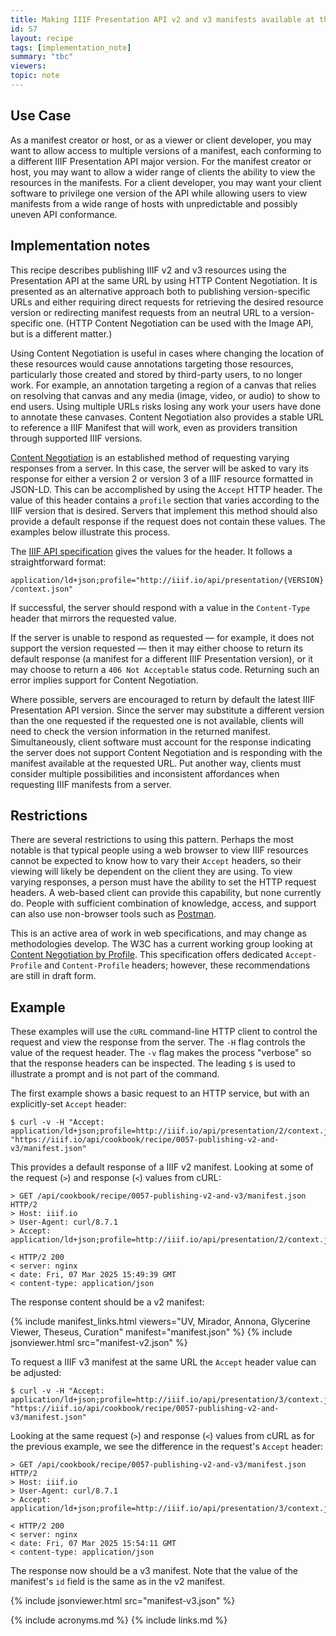 ```yaml
---
title: Making IIIF Presentation API v2 and v3 manifests available at the same URL
id: 57
layout: recipe
tags: [implementation_note]
summary: "tbc"
viewers:
topic: note
---
```



## Use Case
As a manifest creator or host, or as a viewer or client developer, you may want to allow access to multiple versions of a manifest, each conforming to a different IIIF Presentation API major version. For the manifest creator or host, you may want to allow a wider range of clients the ability to view the resources in the manifests. For a client developer, you may want your client software to privilege one version of the API while allowing users to view manifests from a wide range of hosts with unpredictable and possibly uneven API conformance.

## Implementation notes

This recipe describes publishing IIIF v2 and v3 resources using the Presentation API at the same URL by using HTTP Content Negotiation. It is presented as an alternative approach both to publishing version-specific URLs and either requiring direct requests for retrieving the desired resource version or redirecting manifest requests from an neutral URL to a version-specific one. (HTTP Content Negotiation can be used with the Image API, but is a different matter.)

Using Content Negotiation is useful in cases where changing the location of these resources would cause annotations targeting those resources, particularly those created and stored by third-party users, to no longer work. For example, an annotation targeting a region of a canvas that relies on resolving that canvas and any media (image, video, or audio) to show to end users. Using multiple URLs risks losing any work your users have done to annotate these canvases. Content Negotiation also provides a stable URL to reference a IIIF Manifest that will work, even as providers transition through 
supported IIIF versions.

[Content Negotiation](https://developer.mozilla.org/en-US/docs/Web/HTTP/Content_negotiation) is an established method of requesting varying responses from a server. In this case, the server will be asked to vary its response for either a version 2 or version 3 of a IIIF resource formatted in JSON-LD. This can be accomplished by using the `Accept` HTTP header. The value of this header contains a `profile` section that varies according to the IIIF version that is desired. Servers that implement this method should also provide a default response if the request does not contain these values. The examples below illustrate this process.

The [IIIF API specification](https://iiif.io/api/presentation/3.0/#63-responses) gives the values for the header. It follows a straightforward format:

`application/ld+json;profile="http://iiif.io/api/presentation/{VERSION}/context.json"`

If successful, the server should respond with a value in the `Content-Type` header that mirrors the requested value. 

If the server is unable to respond as requested &#8212; for example, it does not support the version requested &#8212; then it may either choose to return its default response (a manifest for a different IIIF Presentation version), or it may choose to return a `406 Not Acceptable` status code. Returning such an error implies support for Content Negotiation.

Where possible, servers are encouraged to return by default the latest IIIF Presentation API version. Since the server may substitute a different version than the one requested if the requested one is not available, clients will need to check the version information in the returned manifest. Simultaneously, client software must account for the response indicating the server does not support Content Negotiation and is responding with the manifest available at the requested URL. Put another way, clients must consider multiple possibilities and inconsistent affordances when requesting IIIF manifests from a server.

## Restrictions

There are several restrictions to using this pattern. Perhaps the most notable is that typical people using a web browser to view IIIF resources cannot be expected to know how to vary their `Accept` headers, so their viewing will likely be dependent on the client they are using. To view varying responses, a person must have the ability to set the HTTP request headers. A web-based client can provide this capability, but none currently do. People with sufficient combination of knowledge, access, and support can also use non-browser tools such as [Postman](https://www.postman.com/).

This is an active area of work in web specifications, and may change as methodologies develop. The W3C has a current working group looking at [Content Negotiation by Profile](https://www.w3.org/TR/dx-prof-conneg/.). This specification offers dedicated `Accept-Profile` and `Content-Profile` headers; however, these recommendations are
still in draft form.

## Example

These examples will use the `cURL` command-line HTTP client to control the request and view the response from the server. The `-H` flag controls the value of the request header. The `-v` flag makes the process "verbose" so that the response headers can be inspected. The leading `$` is used to illustrate a prompt and is not part of the command.

The first example shows a basic request to an HTTP service, but with an explicitly-set `Accept` header:

    $ curl -v -H "Accept: application/ld+json;profile=http://iiif.io/api/presentation/2/context.json" "https://iiif.io/api/cookbook/recipe/0057-publishing-v2-and-v3/manifest.json"

This provides a default response of a IIIF v2 manifest. Looking at some of the request (`>`) and response (`<`) values from cURL:

    > GET /api/cookbook/recipe/0057-publishing-v2-and-v3/manifest.json HTTP/2
    > Host: iiif.io
    > User-Agent: curl/8.7.1
    > Accept: application/ld+json;profile=http://iiif.io/api/presentation/2/context.json

    < HTTP/2 200
    < server: nginx
	< date: Fri, 07 Mar 2025 15:49:39 GMT
    < content-type: application/json

The response content should be a v2 manifest:

{% include manifest_links.html viewers="UV, Mirador, Annona, Glycerine Viewer, Theseus, Curation" manifest="manifest.json" %}
{% include jsonviewer.html src="manifest-v2.json" %}

To request a IIIF v3 manifest at the same URL the `Accept` header value can be adjusted:

    $ curl -v -H "Accept: application/ld+json;profile=http://iiif.io/api/presentation/3/context.json" "https://iiif.io/api/cookbook/recipe/0057-publishing-v2-and-v3/manifest.json"

Looking at the same request (`>`) and response (`<`) values from cURL as for the previous example, we see the difference in the request's `Accept` header:

    > GET /api/cookbook/recipe/0057-publishing-v2-and-v3/manifest.json HTTP/2
    > Host: iiif.io
    > User-Agent: curl/8.7.1
    > Accept: application/ld+json;profile=http://iiif.io/api/presentation/3/context.json

    < HTTP/2 200
    < server: nginx
	< date: Fri, 07 Mar 2025 15:54:11 GMT
	< content-type: application/json

The response now should be a v3 manifest. Note that the value of the manifest's `id` field is the same as in the v2 manifest.

{% include jsonviewer.html src="manifest-v3.json" %}

{% include acronyms.md %}
{% include links.md %}

